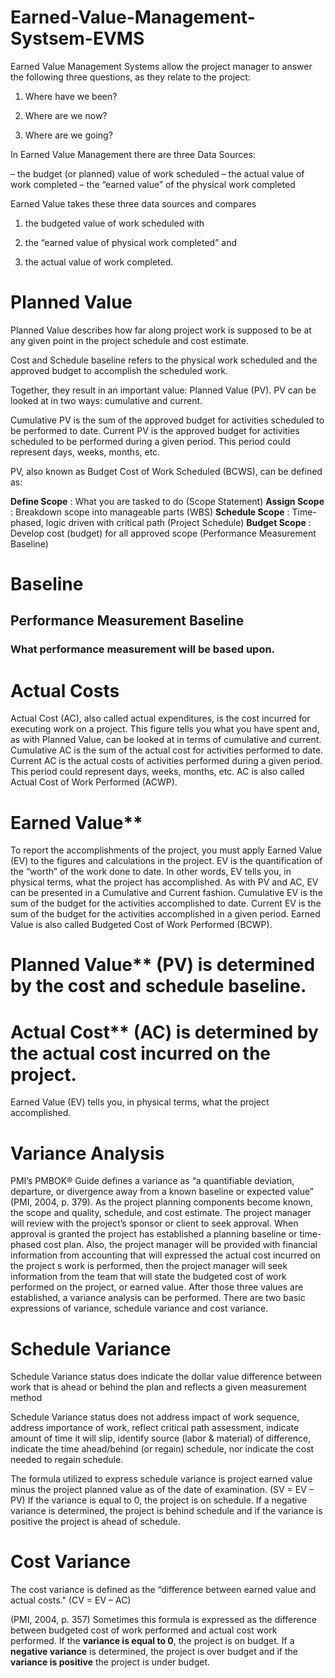 # Earned-Value-Management-Systsem-EVMS
Earned Value Management Systems allow the project manager to answer the following three questions, as they relate to the project:

1.  Where have we been?

2.  Where are we now?

3.  Where are we going?

In Earned Value Management there are three Data Sources:

– the budget (or planned) value of work scheduled
– the actual value of work completed
– the “earned value” of the physical work completed

Earned Value takes these three data sources and compares 

1. the budgeted value of work scheduled with 

2. the “earned value of physical work completed” and 

3. the actual value of work completed.

# Planned Value
Planned Value describes how far along project work is supposed to be at any given point in the project schedule and cost estimate. 

Cost and Schedule baseline refers to the physical work scheduled and the approved budget to accomplish the scheduled work. 

Together, they result in an important value: Planned Value (PV).
PV can be looked at in two ways: cumulative and current.

Cumulative PV is the sum of the approved budget for activities scheduled to be performed to date. 
Current PV is the approved budget for activities scheduled to be performed during a given period. 
This period could represent days, weeks, months, etc.

PV, also known as Budget Cost of Work Scheduled (BCWS), can be defined as:

**Define Scope** : What you are tasked to do (Scope Statement)
**Assign Scope** : Breakdown scope into manageable parts (WBS)
**Schedule Scope** : Time-phased, logic driven with critical path (Project Schedule)
**Budget Scope** : Develop cost (budget) for all approved scope (Performance Measurement Baseline)

#  Baseline
##  Performance Measurement Baseline
### What performance measurement will be based upon.
# Actual Costs
Actual Cost (AC), also called actual expenditures, is the cost incurred for executing work on a project. This figure tells you what you have spent and, as with Planned Value, can be looked at in terms of cumulative and current. Cumulative AC is the sum of the actual cost for activities performed to date. Current AC is the actual costs of activities performed during a given period. This period could represent days, weeks, months, etc. AC is also called Actual Cost of Work Performed (ACWP).

# Earned Value**
To report the accomplishments of the project, you must apply Earned Value (EV) to the figures and calculations in the project. EV is the quantification of the “worth” of the work done to date. In other words, EV tells you, in physical terms, what the project has accomplished. As with PV and AC, EV can be presented in a Cumulative and Current fashion. Cumulative EV is the sum of the budget for the activities accomplished to date. Current EV is the sum of the budget for the activities accomplished in a given period. Earned Value is also called Budgeted Cost of Work Performed (BCWP).

# Planned Value** (PV) is determined by the cost and schedule baseline. 

# Actual Cost** (AC) is determined by the actual cost incurred on the project. 
Earned Value (EV) tells you, in physical terms, what the project accomplished.

# Variance Analysis
PMI’s PMBOK® Guide defines a variance as “a quantifiable deviation, departure, or divergence away from a known baseline or expected value” (PMI, 2004, p. 379). As the project planning components become known, the scope and quality, schedule, and cost estimate. The project manager will review with the project’s sponsor or client to seek approval. When approval is granted the project has established a planning baseline or time-phased cost plan. Also, the project manager will be provided with financial information from accounting that will expressed the actual cost incurred on the project s work is performed, then the project manager will seek information from the team that will state the budgeted cost of work performed on the project, or earned value. After those three values are established, a variance analysis can be performed. There are two basic expressions of variance, schedule variance and cost variance.

# Schedule Variance
Schedule Variance status does indicate the dollar value difference between work that is ahead or behind the plan and reflects a given measurement method

Schedule Variance status does not address impact of work sequence, address importance of work, reflect critical path assessment, indicate amount of time it will slip, identify source (labor & material) of difference, indicate the time ahead/behind (or regain) schedule, nor indicate the cost needed to regain schedule.

The formula utilized to express schedule variance is project earned value minus the project planned value as of the date of examination. (SV = EV – PV) If the variance is equal to 0, the project is on schedule. If a negative variance is determined, the project is behind schedule and if the variance is positive the project is ahead of schedule.

# Cost Variance
The cost variance is defined as the 
“difference between earned value and actual costs."
(CV = EV – AC)

(PMI, 2004, p. 357) Sometimes this formula is expressed as the difference between budgeted cost of work performed and actual cost work performed. 
If the **variance is equal to 0**, the project is on budget. 
If a **negative variance** is determined, the project is over budget and
if the **variance is positive** the project is under budget.



